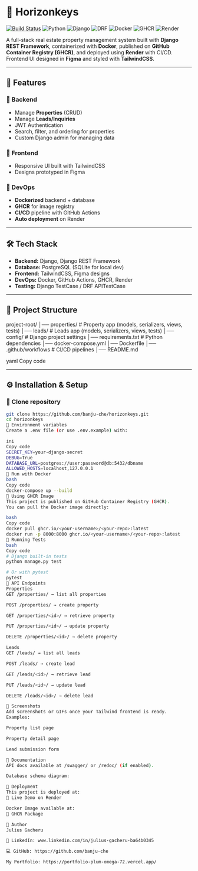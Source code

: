 # 🏡 Horizonkeys

[![Build Status](https://img.shields.io/github/actions/workflow/status/<banju-che>/<[horizonkeys.git]>/ci.yml?branch=main)](https://github.com/<your-username>/<your-repo>/actions)
![Python](https://img.shields.io/badge/python-3.11-blue)
![Django](https://img.shields.io/badge/django-5.0-green)
![DRF](https://img.shields.io/badge/DRF-3.16-red)
![Docker](https://img.shields.io/badge/docker-ready-blue)
![GHCR](https://img.shields.io/badge/GHCR-packages-orange)
![Render](https://img.shields.io/badge/deployed%20on-Render-purple)

A full-stack real estate property management system built with **Django REST Framework**, containerized with **Docker**, published on **GitHub Container Registry (GHCR)**, and deployed using **Render** with CI/CD.  
Frontend UI designed in **Figma** and styled with **TailwindCSS**.  

---

## 🚀 Features

### 🔹 Backend
- Manage **Properties** (CRUD)  
- Manage **Leads/Inquiries**  
- JWT Authentication   
- Search, filter, and ordering for properties  
- Custom Django admin for managing data  

### 🔹 Frontend
- Responsive UI built with TailwindCSS  
- Designs prototyped in Figma  

### 🔹 DevOps
- **Dockerized** backend + database  
- **GHCR** for image registry  
- **CI/CD** pipeline with GitHub Actions  
- **Auto deployment** on Render  

---

## 🛠️ Tech Stack

- **Backend:** Django, Django REST Framework  
- **Database:** PostgreSQL (SQLite for local dev)  
- **Frontend:** TailwindCSS, Figma designs  
- **DevOps:** Docker, GitHub Actions, GHCR, Render  
- **Testing:** Django TestCase / DRF APITestCase  

---

## 📂 Project Structure

project-root/
│── properties/ # Property app (models, serializers, views, tests)
│── leads/ # Leads app (models, serializers, views, tests)
│── config/ # Django project settings
│── requirements.txt # Python dependencies
│── docker-compose.yml
│── Dockerfile
│── .github/workflows # CI/CD pipelines
│── README.md

yaml
Copy code

---

## ⚙️ Installation & Setup

### 🔹 Clone repository
```bash
git clone https://github.com/banju-che/horizonkeys.git
cd horizonkeys
🔹 Environment variables
Create a .env file (or use .env.example) with:

ini
Copy code
SECRET_KEY=your-django-secret
DEBUG=True
DATABASE_URL=postgres://user:password@db:5432/dbname
ALLOWED_HOSTS=localhost,127.0.0.1
🔹 Run with Docker
bash
Copy code
docker-compose up --build
🐳 Using GHCR Image
This project is published on GitHub Container Registry (GHCR).
You can pull the Docker image directly:

bash
Copy code
docker pull ghcr.io/<your-username>/<your-repo>:latest
docker run -p 8000:8000 ghcr.io/<your-username>/<your-repo>:latest
🧪 Running Tests
bash
Copy code
# Django built-in tests
python manage.py test

# Or with pytest
pytest
🔗 API Endpoints
Properties
GET /properties/ → list all properties

POST /properties/ → create property

GET /properties/<id>/ → retrieve property

PUT /properties/<id>/ → update property

DELETE /properties/<id>/ → delete property

Leads
GET /leads/ → list all leads

POST /leads/ → create lead

GET /leads/<id>/ → retrieve lead

PUT /leads/<id>/ → update lead

DELETE /leads/<id>/ → delete lead

📸 Screenshots
Add screenshots or GIFs once your Tailwind frontend is ready.
Examples:

Property list page

Property detail page

Lead submission form

📖 Documentation
API docs available at /swagger/ or /redoc/ (if enabled).

Database schema diagram:

🚀 Deployment
This project is deployed at:
🔗 Live Demo on Render

Docker Image available at:
🐳 GHCR Package

👤 Author
Julius Gacheru

💼 LinkedIn: www.linkedin.com/in/julius-gacheru-ba64b0345

💻 GitHub: https://github.com/banju-che

My Portfolio: https://portfolio-plum-omega-72.vercel.app/

